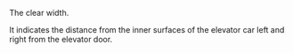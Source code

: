 The clear width.


<!-- comment -->


It indicates the distance from the inner surfaces of the elevator car left and right from the elevator door.

